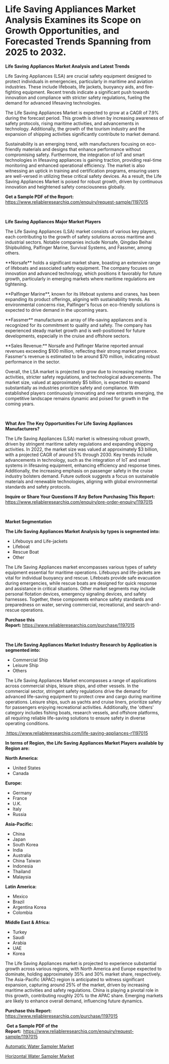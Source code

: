 <p><h1>Life Saving Appliances Market Analysis Examines its Scope on Growth Opportunities, and Forecasted Trends Spanning from 2025 to 2032.</h1></p><p><strong>Life Saving Appliances Market Analysis and Latest Trends</strong></p>
<p><p>Life Saving Appliances (LSA) are crucial safety equipment designed to protect individuals in emergencies, particularly in maritime and aviation industries. These include lifeboats, life jackets, buoyancy aids, and fire-fighting equipment. Recent trends indicate a significant push towards innovation and compliance with stricter safety regulations, fueling the demand for advanced lifesaving technologies.</p><p>The Life Saving Appliances Market is expected to grow at a CAGR of 7.9% during the forecast period. This growth is driven by increasing awareness of safety protocols, rising maritime activities, and advancements in technology. Additionally, the growth of the tourism industry and the expansion of shipping activities significantly contribute to market demand.</p><p>Sustainability is an emerging trend, with manufacturers focusing on eco-friendly materials and designs that enhance performance without compromising safety. Furthermore, the integration of IoT and smart technologies in lifesaving appliances is gaining traction, providing real-time monitoring and enhanced operational efficiency. The market is also witnessing an uptick in training and certification programs, ensuring users are well-versed in utilizing these critical safety devices. As a result, the Life Saving Appliances Market is poised for robust growth, driven by continuous innovation and heightened safety consciousness globally.</p></p>
<p><strong>Get a Sample PDF of the Report:&nbsp;</strong> <a href="https://www.reliableresearchiq.com/enquiry/request-sample/1197015?utm_campaign=1129&utm_medium=2&utm_source=Github&utm_content=ia&utm_term=19022025&utm_id=life-saving-appliances">https://www.reliableresearchiq.com/enquiry/request-sample/1197015</a></p>
<p>&nbsp;</p>
<p><strong>Life Saving Appliances Major Market Players</strong></p>
<p><p>The Life Saving Appliances (LSA) market consists of various key players, each contributing to the growth of safety solutions across maritime and industrial sectors. Notable companies include Norsafe, Qingdao Beihai Shipbuilding, Palfinger Marine, Survival Systems, and Fassmer, among others. </p><p>**Norsafe** holds a significant market share, boasting an extensive range of lifeboats and associated safety equipment. The company focuses on innovation and advanced technology, which positions it favorably for future growth, particularly in emerging markets where maritime regulations are tightening.</p><p>**Palfinger Marine**, known for its lifeboat systems and cranes, has been expanding its product offerings, aligning with sustainability trends. As environmental concerns rise, Palfinger's focus on eco-friendly solutions is expected to drive demand in the upcoming years.</p><p>**Fassmer** manufactures an array of life-saving appliances and is recognized for its commitment to quality and safety. The company has experienced steady market growth and is well-positioned for future developments, especially in the cruise and offshore sectors.</p><p>**Sales Revenue:** Norsafe and Palfinger Marine reported annual revenues exceeding $100 million, reflecting their strong market presence. Fassmer's revenue is estimated to be around $70 million, indicating robust performance in the sector.</p><p>Overall, the LSA market is projected to grow due to increasing maritime activities, stricter safety regulations, and technological advancements. The market size, valued at approximately $5 billion, is expected to expand substantially as industries prioritize safety and compliance. With established players continuously innovating and new entrants emerging, the competitive landscape remains dynamic and poised for growth in the coming years.</p></p>
<p>&nbsp;</p>
<p><strong>What Are The Key Opportunities For Life Saving Appliances Manufacturers?</strong></p>
<p><p>The Life Saving Appliances (LSA) market is witnessing robust growth, driven by stringent maritime safety regulations and expanding shipping activities. In 2022, the market size was valued at approximately $3 billion, with a projected CAGR of around 5% through 2030. Key trends include advancements in technology, such as the integration of IoT and smart systems in lifesaving equipment, enhancing efficiency and response times. Additionally, the increasing emphasis on passenger safety in the cruise industry bolsters demand. Future outlook suggests a focus on sustainable materials and renewable technologies, aligning with global environmental standards and safety protocols.</p></p>
<p><strong>Inquire or Share Your Questions If Any Before Purchasing This Report:</strong> <a href="https://www.reliableresearchiq.com/enquiry/pre-order-enquiry/1197015?utm_campaign=1129&utm_medium=2&utm_source=Github&utm_content=ia&utm_term=19022025&utm_id=life-saving-appliances">https://www.reliableresearchiq.com/enquiry/pre-order-enquiry/1197015</a></p>
<p>&nbsp;</p>
<p><strong>Market Segmentation</strong></p>
<p><strong>The Life Saving Appliances Market Analysis by types is segmented into:</strong></p>
<p><ul><li>Lifebuoys and Life-jackets</li><li>Lifeboat</li><li>Rescue Boat</li><li>Other</li></ul></p>
<p><p>The Life Saving Appliances market encompasses various types of safety equipment essential for maritime operations. Lifebuoys and life-jackets are vital for individual buoyancy and rescue. Lifeboats provide safe evacuation during emergencies, while rescue boats are designed for quick response and assistance in critical situations. Other market segments may include personal flotation devices, emergency signaling devices, and safety harnesses. Together, these components enhance safety standards and preparedness on water, serving commercial, recreational, and search-and-rescue operations.</p></p>
<p><strong>Purchase this Report:&nbsp;</strong><a href="https://www.reliableresearchiq.com/purchase/1197015?utm_campaign=1129&utm_medium=2&utm_source=Github&utm_content=ia&utm_term=19022025&utm_id=life-saving-appliances">https://www.reliableresearchiq.com/purchase/1197015</a></p>
<p>&nbsp;</p>
<p><strong>The Life Saving Appliances Market Industry Research by Application is segmented into:</strong></p>
<p><ul><li>Commercial Ship</li><li>Leisure Ship</li><li>Others</li></ul></p>
<p><p>The Life Saving Appliances Market encompasses a range of applications across commercial ships, leisure ships, and other vessels. In the commercial sector, stringent safety regulations drive the demand for advanced life-saving equipment to protect crew and cargo during maritime operations. Leisure ships, such as yachts and cruise liners, prioritize safety for passengers enjoying recreational activities. Additionally, the 'others' category includes fishing boats, research vessels, and offshore platforms, all requiring reliable life-saving solutions to ensure safety in diverse operating conditions.</p></p>
<p><a href="https://www.reliableresearchiq.com/life-saving-appliances-r1197015?utm_campaign=1129&utm_medium=2&utm_source=Github&utm_content=ia&utm_term=19022025&utm_id=life-saving-appliances">&nbsp;https://www.reliableresearchiq.com/life-saving-appliances-r1197015</a></p>
<p><strong>In terms of Region, the Life Saving Appliances Market Players available by Region are:</strong></p>
<p>
    <p> <strong> North America: </strong>
        <ul>
            <li>United States</li>
            <li>Canada</li>
        </ul>
        </p> 
    <p> <strong> Europe: </strong>
        <ul>
            <li>Germany</li>
            <li>France</li>
            <li>U.K.</li>
            <li>Italy</li>
            <li>Russia</li>
        </ul>
        </p> 
    <p> <strong> Asia-Pacific: </strong>
        <ul>
            <li>China</li>
            <li>Japan</li>
            <li>South Korea</li>
            <li>India</li>
            <li>Australia</li>
            <li>China Taiwan</li>
            <li>Indonesia</li>
            <li>Thailand</li>
            <li>Malaysia</li>
        </ul>
        </p> 
    <p> <strong> Latin America: </strong>
        <ul>
            <li>Mexico</li>
            <li>Brazil</li>
            <li>Argentina Korea</li>
            <li>Colombia</li>
        </ul>
        </p> 
    <p> <strong> Middle East & Africa: </strong>
        <ul>
            <li>Turkey</li>
            <li>Saudi</li>
            <li>Arabia</li>
            <li>UAE</li>
            <li>Korea</li>
        </ul>
    </p>
    </p>
<p><p>The Life Saving Appliances market is projected to experience substantial growth across various regions, with North America and Europe expected to dominate, holding approximately 35% and 30% market share, respectively. The Asia-Pacific (APAC) region is anticipated to witness significant expansion, capturing around 25% of the market, driven by increasing maritime activities and safety regulations. China is playing a pivotal role in this growth, contributing roughly 20% to the APAC share. Emerging markets are likely to enhance overall demand, influencing future dynamics.</p></p>
<p><strong>Purchase this Report: </strong><a href="https://www.reliableresearchiq.com/purchase/1197015?utm_campaign=1129&utm_medium=2&utm_source=Github&utm_content=ia&utm_term=19022025&utm_id=life-saving-appliances">https://www.reliableresearchiq.com/purchase/1197015</a></p>
<p>&nbsp;<strong>Get a Sample PDF of the Report:&nbsp;&nbsp;</strong><a href="https://www.reliableresearchiq.com/enquiry/request-sample/1197015?utm_campaign=1129&utm_medium=2&utm_source=Github&utm_content=ia&utm_term=19022025&utm_id=life-saving-appliances">https://www.reliableresearchiq.com/enquiry/request-sample/1197015</a></p>
<p><strong></strong></p>
<p><p><a href="https://github.com/shamstirroc7/Market-Research-Report-List-1/blob/main/automatic-water-sampler-market.md?utm_campaign=1129&utm_medium=2&utm_source=Github&utm_content=ia&utm_term=19022025&utm_id=life-saving-appliances">Automatic Water Sampler Market</a></p><p><a href="https://github.com/usraceby/Market-Research-Report-List-1/blob/main/horizontal-water-sampler-market.md?utm_campaign=1129&utm_medium=2&utm_source=Github&utm_content=ia&utm_term=19022025&utm_id=life-saving-appliances">Horizontal Water Sampler Market</a></p></p>